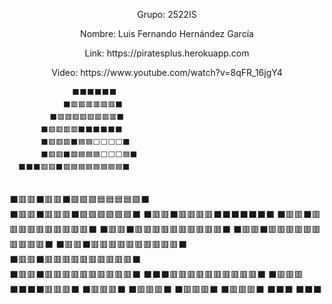 <p align="center">Grupo: 2522IS</p>
<p align="center">Nombre: Luis Fernando Hernández García</p>
<p align="center">Link: https://piratesplus.herokuapp.com</p>
<p align="center">Video: https://www.youtube.com/watch?v=8qFR_16jgY4</p>



                  ⬛⬛⬛⬛⬛⬛
                ⬛🟥🟥🟥🟥🟥🟥⬛
             ⬛🟥🟥🟥🟥🟥🟥🟥🟥⬛
           ⬛🟥🟥🟥🟥⬛⬛⬛⬛⬛⬛
           ⬛🟥🟥🟥⬛🟦🟦⬜⬜⬜⬜⬛
           ⬛🟥🟥⬛🟪🟦🟦🟦⬜⬜⬜🟦⬛
      ⬛⬛⬛🟥🟥⬛🟪🟦🟦🟦🟦🟦🟦🟦⬛
<br>⬛🟥🟥⬛🟥🟥⬛🟪🟪🟪🟦🟦🟦🟦🟪⬛</br>
    ⬛🟥🟥⬛🟥🟥🟥⬛🟪🟪🟪🟪🟪🟪⬛
    ⬛🟥🟥⬛🟥🟥🟥🟥⬛⬛⬛⬛⬛⬛⬛
    ⬛🟥🟥⬛🟥🟥🟥🟥🟥🟥🟥🟥🟥🟥⬛
    ⬛🟥🟥⬛🟥🟥🟥🟥🟥🟥🟥🟥🟥🟥⬛
    ⬛🟥🟥⬛🟥🟥🟥🟥🟥🟥🟥🟥🟥🟥⬛
    ⬛🟥🟥⬛🟥🟥🟥🟥🟥🟥🟥🟥🟥🟥⬛
<br>⬛🟥🟥⬛🟥🟥🟥🟥🟥🟥🟥🟥🟥🟥⬛</br>
    ⬛🟥🟥⬛🟥🟥🟥🟥🟥🟥🟥🟥🟥🟥⬛
       ⬛⬛⬛🟥🟥🟥🟥🟥🟥🟥🟥🟥🟥⬛
            ⬛🟥🟥🟥⬛⬛⬛⬛🟥🟥🟥⬛
            ⬛🟥🟥🟥⬛     ⬛🟥🟥🟥⬛
            ⬛🟥🟥🟥⬛     ⬛🟥🟥🟥⬛
              ⬛⬛⬛          ⬛⬛⬛
